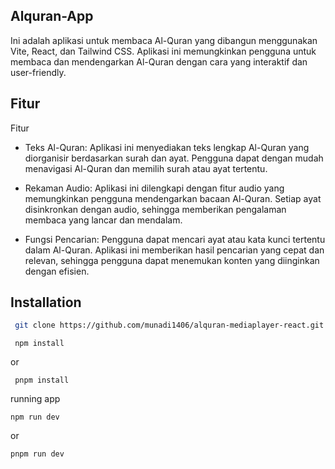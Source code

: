 
## Alquran-App

Ini adalah aplikasi untuk membaca Al-Quran yang dibangun menggunakan Vite, React, dan Tailwind CSS. Aplikasi ini memungkinkan pengguna untuk membaca dan mendengarkan Al-Quran dengan cara yang interaktif dan user-friendly.


## Fitur

Fitur
- Teks Al-Quran: Aplikasi ini menyediakan teks lengkap Al-Quran yang diorganisir berdasarkan surah dan ayat. Pengguna dapat dengan mudah menavigasi Al-Quran dan memilih surah atau ayat tertentu.

- Rekaman Audio: Aplikasi ini dilengkapi dengan fitur audio yang memungkinkan pengguna mendengarkan bacaan Al-Quran. Setiap ayat disinkronkan dengan audio, sehingga memberikan pengalaman membaca yang lancar dan mendalam.

- Fungsi Pencarian: Pengguna dapat mencari ayat atau kata kunci tertentu dalam Al-Quran. Aplikasi ini memberikan hasil pencarian yang cepat dan relevan, sehingga pengguna dapat menemukan konten yang diinginkan dengan efisien.



## Installation


```bash
 git clone https://github.com/munadi1406/alquran-mediaplayer-react.git
```
```
 npm install 
```
or
```
 pnpm install
```

running app
```
npm run dev
```
or
```
pnpm run dev
```
